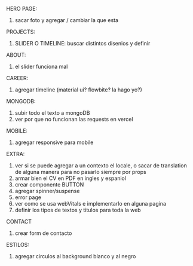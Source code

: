HERO PAGE:

1. sacar foto y agregar / cambiar la que esta

PROJECTS:

1. SLIDER O TIMELINE: buscar distintos disenios y definir

ABOUT:

1. el slider funciona mal

CAREER:

1. agregar timeline (material ui? flowbite? la hago yo?)

MONGODB:

1. subir todo el texto a mongoDB
2. ver por que no funcionan las requests en vercel

MOBILE:

1. agregar responsive para mobile

EXTRA:

1. ver si se puede agregar a un contexto el locale, o sacar de translation de alguna manera para no pasarlo siempre por props
2. armar bien el CV en PDF en ingles y espaniol
3. crear componente BUTTON
4. agregar spinner/suspense
5. error page
6. ver como se usa webVitals e implementarlo en alguna pagina
7. definir los tipos de textos y titulos para toda la web

CONTACT

1. crear form de contacto

ESTILOS:

1. agregar circulos al background blanco y al negro
